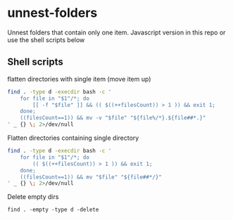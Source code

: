 # unnest-folders
Unnest folders that contain only one item. Javascript version in this repo or use the shell scripts below

## Shell scripts
flatten directories with single item (move item up)
```sh
find . -type d -execdir bash -c '
    for file in "$1"/*; do
        [[ -f "$file" ]] && (( $((++filesCount)) > 1 )) && exit 1;
    done;
    ((filesCount==1)) && mv -v "$file" "${file%/*}.${file##*.}"
' _ {} \; 2>/dev/null
```
Flatten directories containing single directory
```sh
find . -type d -execdir bash -c '
    for file in "$1"/*; do
        (( $((++filesCount)) > 1 )) && exit 1;
    done;
    ((filesCount==1)) && mv "$file" "${file##*/}"
' _ {} \; 2>/dev/null

```
Delete empty dirs

```
find . -empty -type d -delete
```
